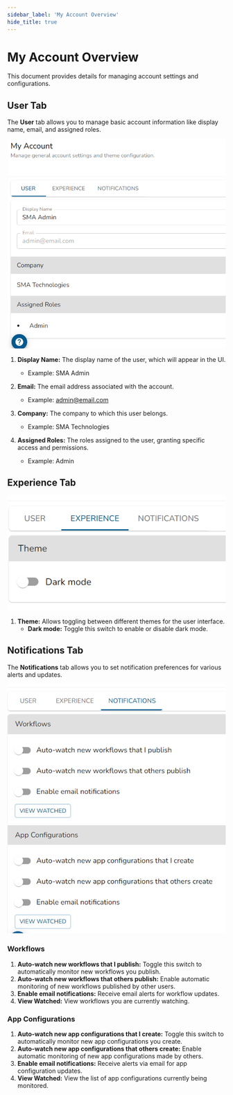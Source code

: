 ```yaml
---
sidebar_label: 'My Account Overview'
hide_title: true
---
```


# My Account Overview

This document provides details for managing account settings and configurations.

## User Tab

The **User** tab allows you to manage basic account information like display name, email, and assigned roles.

![User Tab](../../resources/images/account/user-tab.png)

1. **Display Name:** The display name of the user, which will appear in the UI.

   - Example: SMA Admin

2. **Email:** The email address associated with the account.

   - Example: admin@email.com

3. **Company:** The company to which this user belongs.

   - Example: SMA Technologies

4. **Assigned Roles:** The roles assigned to the user, granting specific access and permissions.
   - Example: Admin

## Experience Tab

![Experience Tab](../../resources/images/account/experience-tab.png)

1. **Theme:** Allows toggling between different themes for the user interface.
   - **Dark mode:** Toggle this switch to enable or disable dark mode.

## Notifications Tab

The **Notifications** tab allows you to set notification preferences for various alerts and updates.

![Notifications Tab](../../resources/images/account/notification-tab.png)

### Workflows

1. **Auto-watch new workflows that I publish:** Toggle this switch to automatically monitor new workflows you publish.
2. **Auto-watch new workflows that others publish:** Enable automatic monitoring of new workflows published by other users.
3. **Enable email notifications:** Receive email alerts for workflow updates.
4. **View Watched:** View workflows you are currently watching.

### App Configurations

1. **Auto-watch new app configurations that I create:** Toggle this switch to automatically monitor new app configurations you create.
2. **Auto-watch new app configurations that others create:** Enable automatic monitoring of new app configurations made by others.
3. **Enable email notifications:** Receive alerts via email for app configuration updates.
4. **View Watched:** View the list of app configurations currently being monitored.
